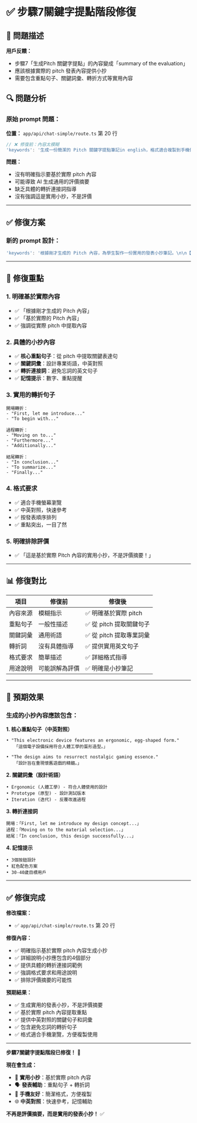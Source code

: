 # ✅ 步驟7關鍵字提點階段修復

## 🐛 問題描述

**用戶反饋：**
- 步驟7「生成Pitch 關鍵字提點」的內容變成「summary of the evaluation」
- 應該根據實際的 pitch 發表內容提供小抄
- 需要包含重點句子、關鍵詞彙、轉折方式等實用內容

## 🔍 問題分析

### **原始 prompt 問題：**

**位置：** `app/api/chat-simple/route.ts` 第 20 行

```typescript
// ❌ 修復前：內容太模糊
'keywords': '生成一份簡潔的 Pitch 關鍵字提點筆記in english，格式適合複製到手機做小抄。包含：\n- 核心訊息（3-5 個重點）\n- 關鍵詞彙（中英對照，含詞彙表術語）\n- 結構提示（開場→過程→結果）\n- 記憶點（數字、引言、亮點）\n\n要簡短易記，方便學生快速瀏覽複習。'
```

**問題：**
- 沒有明確指示要基於實際 pitch 內容
- 可能導致 AI 生成通用的評價摘要
- 缺乏具體的轉折連接詞指導
- 沒有強調這是實用小抄，不是評價

---

## ✅ 修復方案

### **新的 prompt 設計：**

```typescript
'keywords': '根據剛才生成的 Pitch 內容，為學生製作一份實用的發表小抄筆記。\n\n【任務】基於實際的 Pitch 內容，提供發表時的小抄，包含：\n\n1. **核心重點句子**（3-5 個關鍵句子，中英對照）\n   - 從 Pitch 中提取最重要的表達句\n   - 提供中英文對照，方便記憶\n\n2. **關鍵詞彙**（設計專業術語，中英對照）\n   - 從 Pitch 中提取的專業設計詞彙\n   - 提供簡短定義或解釋\n\n3. **轉折連接詞**（避免忘詞的英文句子）\n   - 開場轉折：「First, let me introduce...」「To begin with...」\n   - 過程轉折：「Moving on to...」「Furthermore...」「Additionally...」\n   - 結尾轉折：「In conclusion...」「To summarize...」「Finally...」\n\n4. **記憶提示**（數字、重點提醒）\n   - 重要的數據或特徵\n   - 容易忘記的關鍵點\n\n【格式要求】\n- 簡潔明瞭，適合手機螢幕瀏覽\n- 中英對照，方便快速參考\n- 按發表順序排列\n- 重點突出，一目了然\n\n【重要】這是基於實際 Pitch 內容的實用小抄，不是評價摘要！'
```

---

## 🎯 修復重點

### **1. 明確基於實際內容**
- ✅ 「根據剛才生成的 Pitch 內容」
- ✅ 「基於實際的 Pitch 內容」
- ✅ 強調從實際 pitch 中提取內容

### **2. 具體的小抄內容**
- ✅ **核心重點句子**：從 pitch 中提取關鍵表達句
- ✅ **關鍵詞彙**：設計專業術語，中英對照
- ✅ **轉折連接詞**：避免忘詞的英文句子
- ✅ **記憶提示**：數字、重點提醒

### **3. 實用的轉折句子**
```
開場轉折：
- "First, let me introduce..."
- "To begin with..."

過程轉折：
- "Moving on to..."
- "Furthermore..."
- "Additionally..."

結尾轉折：
- "In conclusion..."
- "To summarize..."
- "Finally..."
```

### **4. 格式要求**
- ✅ 適合手機螢幕瀏覽
- ✅ 中英對照，快速參考
- ✅ 按發表順序排列
- ✅ 重點突出，一目了然

### **5. 明確排除評價**
- ✅ 「這是基於實際 Pitch 內容的實用小抄，不是評價摘要！」

---

## 📊 修復對比

| 項目 | 修復前 | 修復後 |
|------|--------|--------|
| 內容來源 | 模糊指示 | ✅ 明確基於實際 pitch |
| 重點句子 | 一般性描述 | ✅ 從 pitch 提取關鍵句子 |
| 關鍵詞彙 | 通用術語 | ✅ 從 pitch 提取專業詞彙 |
| 轉折詞 | 沒有具體指導 | ✅ 提供實用英文句子 |
| 格式要求 | 簡單描述 | ✅ 詳細格式指導 |
| 用途說明 | 可能誤解為評價 | ✅ 明確是小抄筆記 |

---

## 🎯 預期效果

### **生成的小抄內容應該包含：**

**1. 核心重點句子（中英對照）**
```
• "This electronic device features an ergonomic, egg-shaped form."
   「這個電子設備採用符合人體工學的蛋形造型。」

• "The design aims to resurrect nostalgic gaming essence."
   「設計旨在重現懷舊遊戲的精髓。」
```

**2. 關鍵詞彙（設計術語）**
```
• Ergonomic (人體工學) - 符合人體使用的設計
• Prototype (原型) - 設計測試版本
• Iteration (迭代) - 反覆改進過程
```

**3. 轉折連接詞**
```
開場：「First, let me introduce my design concept...」
過程：「Moving on to the material selection...」
結尾：「In conclusion, this design successfully...」
```

**4. 記憶提示**
```
• 3個按鈕設計
• 紅色配色方案
• 30-40歲目標用戶
```

---

## ✅ 修復完成

**修改檔案：**
- ✅ `app/api/chat-simple/route.ts` 第 20 行

**修復內容：**
- ✅ 明確指示基於實際 pitch 內容生成小抄
- ✅ 詳細說明小抄應包含的4個部分
- ✅ 提供具體的轉折連接詞範例
- ✅ 強調格式要求和用途說明
- ✅ 排除評價摘要的可能性

**預期結果：**
- ✅ 生成實用的發表小抄，不是評價摘要
- ✅ 基於實際 pitch 內容提取重點
- ✅ 提供中英對照的關鍵句子和詞彙
- ✅ 包含避免忘詞的轉折句子
- ✅ 格式適合手機瀏覽，方便複製使用

---

**步驟7關鍵字提點階段已修復！** 🎉

**現在會生成：**
- 📝 **實用小抄**：基於實際 pitch 內容
- 🗣️ **發表輔助**：重點句子 + 轉折詞
- 📱 **手機友好**：簡潔格式，方便複製
- 🌐 **中英對照**：快速參考，記憶輔助

**不再是評價摘要，而是實用的發表小抄！** ✅
